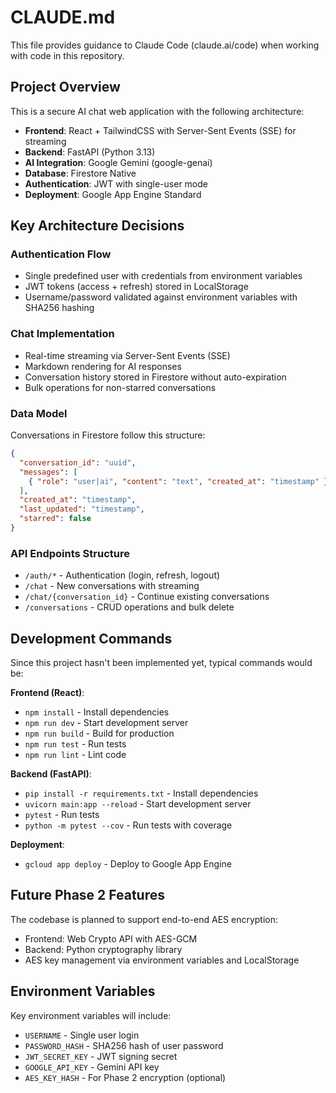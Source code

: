 # CLAUDE.md

This file provides guidance to Claude Code (claude.ai/code) when working with code in this repository.

## Project Overview

This is a secure AI chat web application with the following architecture:

- **Frontend**: React + TailwindCSS with Server-Sent Events (SSE) for streaming
- **Backend**: FastAPI (Python 3.13) 
- **AI Integration**: Google Gemini (google-genai)
- **Database**: Firestore Native
- **Authentication**: JWT with single-user mode
- **Deployment**: Google App Engine Standard

## Key Architecture Decisions

### Authentication Flow
- Single predefined user with credentials from environment variables
- JWT tokens (access + refresh) stored in LocalStorage
- Username/password validated against environment variables with SHA256 hashing

### Chat Implementation
- Real-time streaming via Server-Sent Events (SSE)
- Markdown rendering for AI responses
- Conversation history stored in Firestore without auto-expiration
- Bulk operations for non-starred conversations

### Data Model
Conversations in Firestore follow this structure:
```json
{
  "conversation_id": "uuid",
  "messages": [
    { "role": "user|ai", "content": "text", "created_at": "timestamp" }
  ],
  "created_at": "timestamp",
  "last_updated": "timestamp", 
  "starred": false
}
```

### API Endpoints Structure
- `/auth/*` - Authentication (login, refresh, logout)
- `/chat` - New conversations with streaming
- `/chat/{conversation_id}` - Continue existing conversations
- `/conversations` - CRUD operations and bulk delete

## Development Commands

Since this project hasn't been implemented yet, typical commands would be:

**Frontend (React)**:
- `npm install` - Install dependencies
- `npm run dev` - Start development server
- `npm run build` - Build for production
- `npm run test` - Run tests
- `npm run lint` - Lint code

**Backend (FastAPI)**:
- `pip install -r requirements.txt` - Install dependencies
- `uvicorn main:app --reload` - Start development server
- `pytest` - Run tests
- `python -m pytest --cov` - Run tests with coverage

**Deployment**:
- `gcloud app deploy` - Deploy to Google App Engine

## Future Phase 2 Features

The codebase is planned to support end-to-end AES encryption:
- Frontend: Web Crypto API with AES-GCM
- Backend: Python cryptography library
- AES key management via environment variables and LocalStorage

## Environment Variables

Key environment variables will include:
- `USERNAME` - Single user login
- `PASSWORD_HASH` - SHA256 hash of user password
- `JWT_SECRET_KEY` - JWT signing secret
- `GOOGLE_API_KEY` - Gemini API key
- `AES_KEY_HASH` - For Phase 2 encryption (optional)